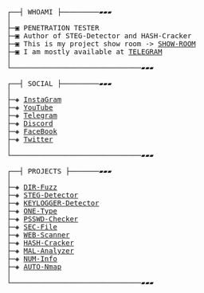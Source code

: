 <pre>
┌──┤ WHOAMI ├─────────▰▰▰
│
├─▣ PENETRATION TESTER
├─▣ Author of STEG-Detector and HASH-Cracker
├─▣ This is my project show room -> <a href="https://github.com/CYBER-MRINAL">SHOW-ROOM</a>
├─▣ I am mostly available at <a href="https://t.me/CYBERMRINAL">TELEGRAM</a>
│
└───────────────────────────────▰▰▰

┌──┤ SOCIAL ├─────────▰▰▰
│
├─◈ <a href="https://www.instagram.com/CYBERMRINAL">InstaGram</a>
├─◈ <a href="https://www.youtube.com/@CYBER-MRINAL">YouTube</a>
├─◈ <a href="https://t.me/CYBERMRINAL">Telegram</a>
├─◈ <a href="https://discord.gg/ac6wvDpdxQ">Discord</a>
├─◈ <a href="https://www.facebook.com/CYBERMRINAL">FaceBook</a>
├─◈ <a href="https://x.com/CYBERMRINAL">Twitter</a>
│
└───────────────────────────────▰▰▰

┌──┤ PROJECTS ├───────▰▰▰
│
├─◈ <a href="https://github.com/CYBER-MRINAL/DIR-Fuzz">DIR-Fuzz</a>
├─◈ <a href="https://github.com/CYBER-MRINAL/STEG-Detector">STEG-Detector</a>
├─◈ <a href="https://github.com/CYBER-MRINAL/KEYLOGGER-Detector">KEYLOGGER-Detector</a>
├─◈ <a href="https://github.com/CYBER-MRINAL/ONE-Type">ONE-Type</a>
├─◈ <a href="https://github.com/CYBER-MRINAL/PSSWD-Checker">PSSWD-Checker</a>
├─◈ <a href="https://github.com/CYBER-MRINAL/SEC-File">SEC-File</a>
├─◈ <a href="https://github.com/CYBER-MRINAL/WEB-Scanner">WEB-Scanner</a>
├─◈ <a href="https://github.com/CYBER-MRINAL/HASH-Cracker">HASH-Cracker</a>
├─◈ <a href="https://github.com/CYBER-MRINAL/MAL-Analyzer">MAL-Analyzer</a>
├─◈ <a href="https://github.com/CYBER-MRINAL/NUM-Info">NUM-Info</a>
├─◈ <a href="https://github.com/CYBER-MRINAL/AUTOMATED-nmap">AUTO-Nmap</a>
│
└───────────────────────────────▰▰▰
</pre>
